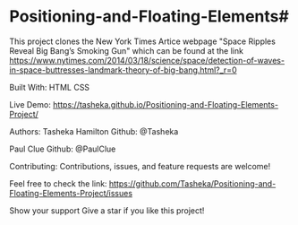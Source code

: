 # Positioning-and-Floating-Elements#

This project clones the New York Times Artice webpage "Space Ripples Reveal Big Bang’s Smoking Gun" which can be found at the link https://www.nytimes.com/2014/03/18/science/space/detection-of-waves-in-space-buttresses-landmark-theory-of-big-bang.html?_r=0


Built With:
HTML
CSS

Live Demo:
https://tasheka.github.io/Positioning-and-Floating-Elements-Project/

Authors:
Tasheka Hamilton
Github: @Tasheka

Paul Clue
Github: @PaulClue

Contributing:
Contributions, issues, and feature requests are welcome!

Feel free to check the link: https://github.com/Tasheka/Positioning-and-Floating-Elements-Project/issues

Show your support
Give a star if you like this project!

